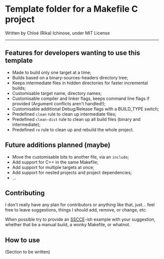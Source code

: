 # Template folder for a Makefile C project

Written by Chloé (Rika) Ichinose, under MIT License

---

## Features for developers wanting to use this template

* Made to build only one target at a time;
* Builds based on a binary-sources-headers directory tree;
* Keeps intermediate files in hidden directories for faster incremental builds;
* Customisable target name, directory names;
* Customisable compiler and linker flags, keeps command line flags if provided (Argument conflicts aren't handled!);
* Customisable additional Debug/Release flags with a BUILD_TYPE switch;
* Predefined `clean` rule to clean up intermediate files;
* Predefined `clean-dist` rule to clean up all build files (binary and intermediate);
* Predefined `re` rule to clean up and rebuild the whole project.

## Future additions planned (maybe)

- Move the customisable bits to another file, via an `include`;
- Add support for C++ in the same Makefile;
- Add support for multiple targets at once;
- Add support for nested projects and project dependencies;
- ...

## Contributing

I don't really have any plan for contributors or anything like that, just... feel free to leave suggestions, things I should add, remove, or change, etc.

When possible try to provide an [SSCCE](http://sscce.org)-ish example with your suggestion, whether that be a manual build, a wonky Makefile, or whatnot.

## How to use

(Section to be written)
